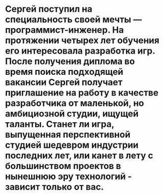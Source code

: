 # Сергей поступил на специальность своей мечты — программист-инженер. На протяжении четырех лет обучения его интересовала разработка игр. После получения диплома во время поиска подходящей вакансии Сергей получает приглашение на работу в качестве разработчика от маленькой, но амбициозной студии, ищущей таланты. Станет ли игра, выпущенная перспективной студией шедевром индустрии последних лет, или канет в лету с большинством проектов в нынешнюю эру технологий - зависит только от вас.
